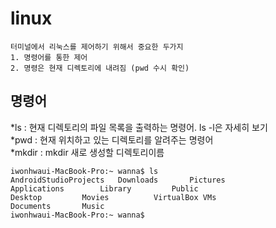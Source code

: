 # linux

``````````
터미널에서 리눅스를 제어하기 위해서 중요한 두가지
1. 명령어를 통한 제어
2. 명령은 현재 디렉토리에 내려짐 (pwd 수시 확인)
````````````

## 명령어
*ls : 현재 디렉토리의 파일 목록을 출력하는 명령어. ls -l은 자세히 보기  
*pwd : 현재 위치하고 있는 디렉토리를 알려주는 명령어  
*mkdir : mkdir 새로 생성할 디렉토리이름  

```
iwonhwaui-MacBook-Pro:~ wanna$ ls
AndroidStudioProjects	Downloads		Pictures
Applications		Library			Public
Desktop			Movies			VirtualBox VMs
Documents		Music
iwonhwaui-MacBook-Pro:~ wanna$
```
